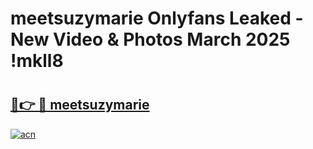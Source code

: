 # meetsuzymarie Onlyfans Leaked - New Video & Photos March 2025 !mkll8

# <h2><a href="https://995mda.iuczelnia.edu.pl?title=meetsuzymarie&ref=mkll8">🔗👉 🔴 meetsuzymarie</a></h2>

[![acn](https://github.com/user-attachments/assets/0f9c940e-d8b0-45ae-aac7-cd30a18b3e1c)](https://995mda.iuczelnia.edu.pl?title=meetsuzymarie&ref=mkll8)


